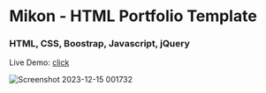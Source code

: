 <h1>Mikon - HTML Portfolio Template</h1>
<h3>HTML, CSS, Boostrap, Javascript, jQuery</h3>

Live Demo: [click](https://skupta12.github.io/Mikon)

![Screenshot 2023-12-15 001732](https://github.com/skupta12/Mikon/assets/89469062/b102692c-545f-4fab-a47f-7ede88ae1c1b)
